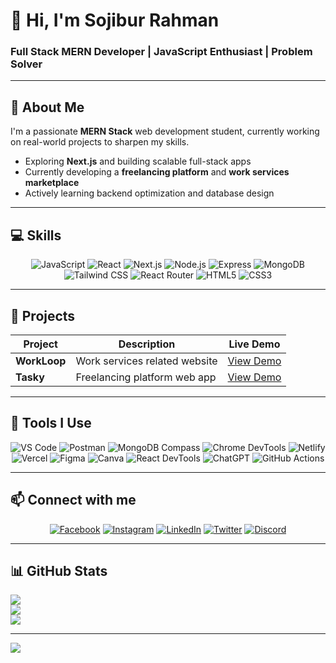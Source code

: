 # 👋 Hi, I'm Sojibur Rahman  
### Full Stack MERN Developer | JavaScript Enthusiast | Problem Solver

---

## 🌛 About Me  
I'm a passionate **MERN Stack** web development student, currently working on real-world projects to sharpen my skills.  
- Exploring **Next.js** and building scalable full-stack apps  
- Currently developing a **freelancing platform** and **work services marketplace**  
- Actively learning backend optimization and database design  

---

## 💻 Skills  
<p align="center">
  <img alt="JavaScript" src="https://img.shields.io/badge/JavaScript-F7DF1E?style=for-the-badge&logo=javascript&logoColor=black" />  
  <img alt="React" src="https://img.shields.io/badge/React-61DAFB?style=for-the-badge&logo=react&logoColor=black" />  
  <img alt="Next.js" src="https://img.shields.io/badge/Next.js-black?style=for-the-badge&logo=next.js&logoColor=white" />  
  <img alt="Node.js" src="https://img.shields.io/badge/Node.js-339933?style=for-the-badge&logo=node.js&logoColor=white" />  
  <img alt="Express" src="https://img.shields.io/badge/Express.js-404d59?style=for-the-badge" />  
  <img alt="MongoDB" src="https://img.shields.io/badge/MongoDB-4ea94b?style=for-the-badge&logo=mongodb&logoColor=white" />  
  <img alt="Tailwind CSS" src="https://img.shields.io/badge/Tailwind_CSS-38B2AC?style=for-the-badge&logo=tailwind-css&logoColor=white" />  
  <img alt="React Router" src="https://img.shields.io/badge/React_Router-CA4245?style=for-the-badge&logo=react-router&logoColor=white" />
  <img alt="HTML5" src="https://img.shields.io/badge/HTML5-E34F26?style=for-the-badge&logo=html5&logoColor=white" />  
  <img alt="CSS3" src="https://img.shields.io/badge/CSS3-1572B6?style=for-the-badge&logo=css3&logoColor=white" />  
</p>

---

## 🚀 Projects  

| Project    | Description                      | Live Demo                                       |
|------------|---------------------------------|------------------------------------------------|
| **WorkLoop** | Work services related website  | [View Demo](https://celadon-griffin-404747.netlify.app/) |
| **Tasky**   | Freelancing platform web app   | [View Demo](https://symphonious-bubblegum-ad2f44.netlify.app/) |

---

## 🧹 Tools I Use  

<p align="center">
  <img alt="VS Code" src="https://img.shields.io/badge/VS%20Code-007ACC?style=for-the-badge&logo=visual-studio-code&logoColor=white" />
  <img alt="Postman" src="https://img.shields.io/badge/Postman-FF6C37?style=for-the-badge&logo=postman&logoColor=white" />
  <img alt="MongoDB Compass" src="https://img.shields.io/badge/MongoDB%20Compass-47A248?style=for-the-badge&logo=mongodb&logoColor=white" />
  <img alt="Chrome DevTools" src="https://img.shields.io/badge/Chrome%20DevTools-4285F4?style=for-the-badge&logo=google-chrome&logoColor=white" />
  <img alt="Netlify" src="https://img.shields.io/badge/Netlify-00C7B7?style=for-the-badge&logo=netlify&logoColor=white" />
  <img alt="Vercel" src="https://img.shields.io/badge/Vercel-000000?style=for-the-badge&logo=vercel&logoColor=white" />
  <img alt="Figma" src="https://img.shields.io/badge/Figma-F24E1E?style=for-the-badge&logo=figma&logoColor=white" />
  <img alt="Canva" src="https://img.shields.io/badge/Canva-00C4CC?style=for-the-badge&logo=canva&logoColor=white" />
  <img alt="React DevTools" src="https://img.shields.io/badge/React%20DevTools-20232A?style=for-the-badge&logo=react&logoColor=61DAFB" />
  <img alt="ChatGPT" src="https://img.shields.io/badge/ChatGPT-00ADD8?style=for-the-badge&logo=chatgpt&logoColor=white" />
  <img alt="GitHub Actions" src="https://img.shields.io/badge/GitHub%20Actions-2088FF?style=for-the-badge&logo=githubactions&logoColor=white" />
</p>

---

## 📫 Connect with me  

<p align="center">
  <a href="https://www.facebook.com/share/1BeD8HLKm8/" target="_blank"><img alt="Facebook" src="https://img.shields.io/badge/Facebook-1877F2?style=for-the-badge&logo=facebook&logoColor=white" /></a>
  <a href="https://www.instagram.com/f_asif77?igsh=MWhoN3RnazBqeHZyYw==" target="_blank"><img alt="Instagram" src="https://img.shields.io/badge/Instagram-E4405F?style=for-the-badge&logo=instagram&logoColor=white" /></a>
  <a href="https://linkedin.com" target="_blank"><img alt="LinkedIn" src="https://img.shields.io/badge/LinkedIn-0A66C2?style=for-the-badge&logo=linkedin&logoColor=white" /></a>
  <a href="https://twitter.com" target="_blank"><img alt="Twitter" src="https://img.shields.io/badge/Twitter-1DA1F2?style=for-the-badge&logo=twitter&logoColor=white" /></a>
  <a href="https://discord.com" target="_blank"><img alt="Discord" src="https://img.shields.io/badge/Discord-5865F2?style=for-the-badge&logo=discord&logoColor=white" /></a>
</p>

---

## 📊 GitHub Stats  
![](https://github-readme-stats.vercel.app/api?username=SojiburAsif&theme=dark&show_icons=true&count_private=true)  
![](https://github-readme-streak-stats.herokuapp.com/?user=SojiburAsif&theme=dark)  
![](https://github-readme-stats.vercel.app/api/top-langs/?username=SojiburAsif&theme=dark&layout=compact)

---

[![](https://visitcount.itsvg.in/api?id=SojiburAsif&icon=0&color=0)](https://visitcount.itsvg.in)
